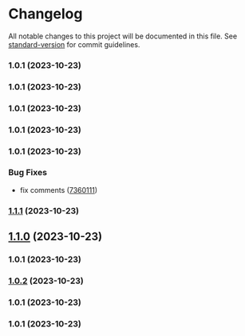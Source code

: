 # Changelog

All notable changes to this project will be documented in this file. See [standard-version](https://github.com/conventional-changelog/standard-version) for commit guidelines.

### 1.0.1 (2023-10-23)

### 1.0.1 (2023-10-23)

### 1.0.1 (2023-10-23)

### 1.0.1 (2023-10-23)

### 1.0.1 (2023-10-23)


### Bug Fixes

* fix comments ([7360111](https://github.com/nitya118/LocationTracker/commit/7360111b63bda7b69b808dad0618d0152df34927))

### [1.1.1](https://github.com/https://github.com/nitya118/LocationTracker.git/branchCompare?baseVersion=GTv1.1.0&targetVersion=GTv1.1.1) (2023-10-23)

## [1.1.0](https://github.com/nitya118/LocationTracker/compare/v1.0.2...v1.1.0) (2023-10-23)

### 1.0.1 (2023-10-23)

### [1.0.2](https://github.com/https://github.com/nitya118/LocationTracker.git/branchCompare?baseVersion=GTv1.0.1&targetVersion=GTv1.0.2) (2023-10-23)

### 1.0.1 (2023-10-23)

### 1.0.1 (2023-10-23)

